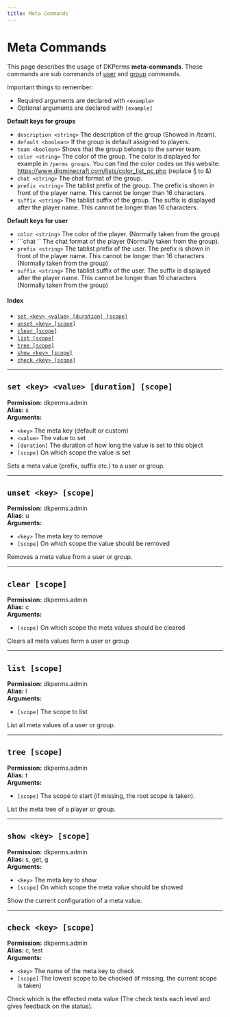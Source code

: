 ```yaml
---
title: Meta Commands
---
```


# Meta Commands

This page describes the usage of DKPerms **meta-commands**. Those commands are sub commands of [user](user-commands.md) and
[group](group-commands.md) commands.

Important things to remember:
* Required arguments are declared with ```<example>```
* Optional arguments are declared with ```[example]```


**Default keys for groups**

* ```description <string>``` The description of the group (Showed in /team).
* ```default <boolean>``` If the group is default assigned to players.
* ```team <boolean>``` Shows that the group belongs to the server team.
* ```color <string>``` The color of the group. The color is displayed for example in ```/perms groups```. You can find the color codes on this website: https://www.digminecraft.com/lists/color_list_pc.php (replace § to &)
* ```chat <string>``` The chat format of the group.
* ```prefix <string>``` The tablist prefix of the group. The prefix is shown in front of the player name. This cannot be longer than 16 characters.
* ```suffix <string>``` The tablist suffix of the group. The suffix is displayed after the player name. This cannot be longer than 16 characters.

**Default keys for user**

* ```color <string>``` The color of the player.  (Normally taken from the group)
* ```chat <string>`` The chat format of the player (Normally taken from the group).
* ```prefix <string>``` The tablist prefix of the user. The prefix is shown in front of the player name. This cannot be longer than 16 characters (Normally taken from the group)
* ```suffix <string>``` The tablist suffix of the user. The suffix is displayed after the player name. This cannot be longer than 16 characters (Normally taken from the group)


#### Index

* [```set <key> <value> [duration] [scope]```](#set-key-value-duration-scope)
* [```unset <key> [scope]```](#unset-key-scope)
* [```clear [scope]```](#clear-scope)
* [```list [scope]```](#list-scope)
* [```tree [scope]```](#tree-scope)
* [```show <key> [scope]```](#show-key-scope)
* [```check <key> [scope]```](#check-key-scope)


***

## **```set <key> <value> [duration] [scope]```**

**Permission:** dkperms.admin<br/>
**Alias:** s <br/>
**Arguments:**

* `<key>` The meta key (default or custom)
* `<value>` The value to set
* `[duration]` The duration of how long the value is set to this object
* `[scope]` On which scope the value is set

Sets a meta value (prefix, suffix etc.) to a user or group. 

***

## **```unset <key> [scope]```**

**Permission:** dkperms.admin<br/>
**Alias:** u <br/>
**Arguments:**

* `<key>` The meta key to remove
* `[scope]` On which scope the value should be removed

Removes a meta value from a user or group.

***

## **```clear [scope]```**

**Permission:** dkperms.admin<br/>
**Alias:** c <br/>
**Arguments:**

* `[scope]` On which scope the meta values should be cleared

Clears all meta values form a user or group

***


## **```list [scope]```**

**Permission:** dkperms.admin<br/>
**Alias:** l <br/>
**Arguments:**

* `[scope]` The scope to list

List all meta values of a user or group.

***

## **```tree [scope]```**

**Permission:** dkperms.admin<br/>
**Alias:** t <br/>
**Arguments:**

* `[scope]` The scope to start (if missing, the root scope is taken).

List the meta tree of a player or group.

***

## **```show <key> [scope]```**

**Permission:** dkperms.admin<br/>
**Alias:** s, get, g <br/>
**Arguments:**

* `<key>` The meta key to show
* `[scope]` On which scope the meta value should be showed

Show the current configuration of a meta value.

***

## **```check <key> [scope]```**

**Permission:** dkperms.admin<br/>
**Alias:** c, test <br/>
**Arguments:**

* `<key>` The name of the meta key to check
* `[scope]` The lowest scope to be checked (if missing, the current scope is taken)

Check which is the effected meta value (The check tests each level and gives feedback on the status).



